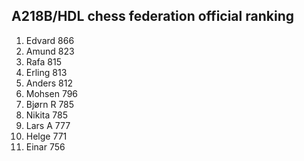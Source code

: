 A218B/HDL chess federation official ranking
-------------------------------------------
1.	Edvard	866
2.	Amund	823
3.	Rafa	815
4.	Erling	813
5.	Anders	812
6.	Mohsen	796
7.	Bjørn R	785
8.	Nikita	785
9.	Lars A	777
10.	Helge	771
11.	Einar	756
